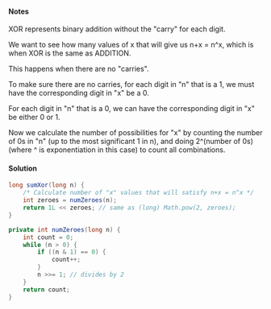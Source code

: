 #### Notes

XOR represents binary addition without the "carry" for each digit.

We want to see how many values of x that will give us n+x = n^x, which is when XOR is the same as ADDITION.

This happens when there are no "carries".

To make sure there are no carries, for each digit in "n" that is a 1, we must have the corresponding digit in "x" be a 0.

For each digit in "n" that is a 0, we can have the corresponding digit in "x" be either 0 or 1.

Now we calculate the number of possibilities for "x" by  counting the number of 0s in "n" (up to the most significant 1 in n), and doing 2^(number of 0s) (where ^ is exponentiation in this case) to count all combinations.


#### Solution

```java
long sumXor(long n) {
    /* Calculate number of "x" values that will satisfy n+x = n^x */
    int zeroes = numZeroes(n);
    return 1L << zeroes; // same as (long) Math.pow(2, zeroes);
}

private int numZeroes(long n) {
    int count = 0;
    while (n > 0) {
        if ((n & 1) == 0) {
            count++;
        }
        n >>= 1; // divides by 2
    }
    return count;
}
```
